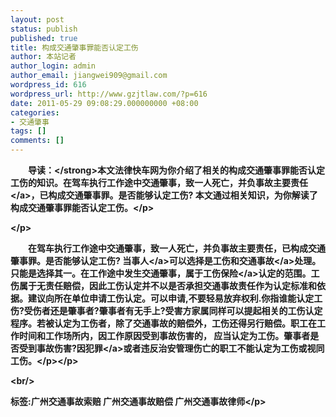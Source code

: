 ```yaml
---
layout: post
status: publish
published: true
title: 构成交通肇事罪能否认定工伤
author: 本站记者
author_login: admin
author_email: jiangwei909@gmail.com
wordpress_id: 616
wordpress_url: http://www.gzjtlaw.com/?p=616
date: 2011-05-29 09:08:29.000000000 +08:00
categories:
- 交通肇事
tags: []
comments: []
---
```

<p><p><strong>　　导读：<&#47;strong>本文法律快车网为你介绍了相关的构成交通肇事罪能否认定工伤的知识。在驾车执行工作途中交通肇事，致一人死亡，并负事故<a>主要责任<&#47;a>，已构成交通肇事罪。是否能够认定工伤? 本文通过相关知识，为你解读了构成交通肇事罪能否认定工伤。<&#47;p><p><&#47;p><p>　　在驾车执行工作途中交通肇事，致一人死亡，并负事故主要责任，已构成交通肇事罪。是否能够认定工伤? <a>当事人<&#47;a>可以选择是工伤和<a>交通事故<&#47;a>处理。只能是选择其一。在工作途中发生交通肇事，属于工伤<a>保险<&#47;a>认定的范围。工伤属于无责任赔偿，因此工伤认定并不以是否承担交通事故责任作为认定标准和依据。建议向所在单位申请工伤认定。可以申请,不要轻易放弃权利.你指谁能认定工伤?受伤者还是肇事者?肇事者有无手上?受害方家属同样可以提起相关的工伤认定程序。若被认定为工伤者，除了交通事故的赔偿外，工伤还得另行赔偿。职工在工作时间和工作场所内，因工作原因受到事故伤害的， 应当认定为工伤。肇事者是否受到事故伤害?因<a>犯罪<&#47;a>或者违反治安管理伤亡的职工不能认定为工伤或视同工伤。<&#47;p><&#47;p><br&#47;><p>标签:广州交通事故索赔 广州交通事故赔偿 广州交通事故律师<&#47;p>
